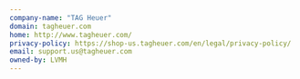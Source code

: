 ```yaml
---
company-name: "TAG Heuer"
domain: tagheuer.com
home: http://www.tagheuer.com/
privacy-policy: https://shop-us.tagheuer.com/en/legal/privacy-policy/
email: support.us@tagheuer.com
owned-by: LVMH
---
```




